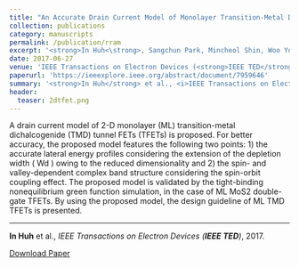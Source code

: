 ```yaml
---
title: "An Accurate Drain Current Model of Monolayer Transition-Metal Dichalcogenide Tunnel FETs"
collection: publications
category: manuscripts
permalink: /publication/rram
excerpt: '<strong>In Huh<\strong>, Sangchun Park, Mincheol Shin, Woo Young Choi'
date: 2017-06-27
venue: 'IEEE Transactions on Electron Devices (<strong>IEEE TED</strong>)'
paperurl: 'https://ieeexplore.ieee.org/abstract/document/7959646'
summary: '<strong>In Huh</strong> et al., <i>IEEE Transactions on Electron Devices (<strong>IEEE TED</strong>)</i>, 2017.'
header:
  teaser: 2dtfet.png
---
```

A drain current model of 2-D monolayer (ML) transition-metal dichalcogenide (TMD) tunnel FETs (TFETs) is proposed. For better accuracy, the proposed model features the following two points: 1) the accurate lateral energy profiles considering the extension of the depletion width ( Wd ) owing to the reduced dimensionality and 2) the spin- and valley-dependent complex band structure considering the spin-orbit coupling effect. The proposed model is validated by the tight-binding nonequilibrium green function simulation, in the case of ML MoS2 double-gate TFETs. By using the proposed model, the design guideline of ML TMD TFETs is presented.

<hr>

<strong>In Huh</strong> et al., <i>IEEE Transactions on Electron Devices (<strong>IEEE TED</strong>)</i>, 2017.

[Download Paper](https://ieeexplore.ieee.org/abstract/document/7959646)
